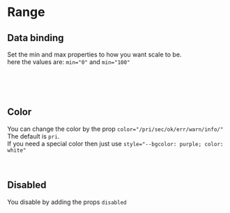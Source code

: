 # Range

## Data binding

Set the min and max properties to how you want scale to be.<br>
here the values are: `min="0"` and `min="100"`

<hhl-live-editor title="" htmlCode=' 
    <template>
    <div class="flexRow items-center gap-4 flexWrap">
        <H_range v-model="value" :min="0" :max="100" label="Slider Label"></H_range>
        <H_input type="number" v-model="value" label="Slider value"></H_input>
    </div>
    </template>
    <script>
        const value = ref("33");
        return {value}
    </script>
'>
</hhl-live-editor>

<br>

<br>

<br>

## Color

You can change the color by the prop `color="/pri/sec/ok/err/warn/info/"`<br>
The default is `pri`.<br>
If you need a special color then just use `style="--bgcolor: purple; color: white"`

<hhl-live-editor title="" htmlCode='
    <template>
    <div class="flexCol gap-8 flexWrap">
        <H_range v-model="value" :min="0" :max="100" label="col-pri" color="pri"></H_range>
        <H_range v-model="value" :min="0" :max="100" label="col-sec" color="sec"></H_range>
        <H_range v-model="value" :min="0" :max="100" label="col-ok" color="ok"></H_range>
        <H_range v-model="value" :min="0" :max="100" label="col-err" color="err"></H_range>
        <H_range v-model="value" :min="0" :max="100" label="col-warn" color="warn"></H_range>
        <H_range v-model="value" :min="0" :max="100" label="col-info" color="info"></H_range>
        <H_range v-model="value" :min="0" :max="100" label="special color" style="--bgcolor: purple; color: white" label="purple"></H_range>
    </div>
    </template>
    <script>
        const value = ref(33);
        return {value}
    </script>
'>
</hhl-live-editor>

<br>

## Disabled

You disable by adding the props `disabled`

<hhl-live-editor title="" htmlCode='
    <template>
        <div class="flexCol gap-8 flexWrap">
            <H_range disabled v-model="value" :min="0" :max="100" label="col-pri" color="pri"></H_range>
            <H_range disabled v-model="value" :min="0" :max="100" label="col-sec" color="sec"></H_range>
            <H_range disabled v-model="value" :min="0" :max="100" label="col-ok" color="ok"></H_range>
            <H_range disabled v-model="value" :min="0" :max="100" label="col-err" color="err"></H_range>
            <H_range disabled v-model="value" :min="0" :max="100" label="col-warn" color="warn"></H_range>
            <H_range disabled v-model="value" :min="0" :max="100" label="col-info" color="info"></H_range>
            <H_range disabled v-model="value" :min="0" :max="100" label="special color" style="--bgcolor: purple; color: white" label="purple"></H_range>
        </div>
    </template>
    <script>
        const value = ref(33);
        return {value}
    </script>
'>
</hhl-live-editor>

<br>

